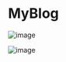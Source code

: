 # MyBlog

![image](https://github.com/vivekchavan14/MyBlog/assets/111511821/19f01463-aaad-4886-b4aa-5a93caa716a1)


![image](https://github.com/vivekchavan14/MyBlog/assets/111511821/dc3c90c8-2add-49d1-92a7-45ec517fe292)
